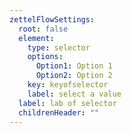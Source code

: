 ```yaml
---
zettelFlowSettings:
  root: false
  element:
    type: selector
    options:
      Option1: Option 1
      Option2: Option 2
    key: keyofselector
    label: select a value
  label: lab of selector
  childrenHeader: ""
---
```

